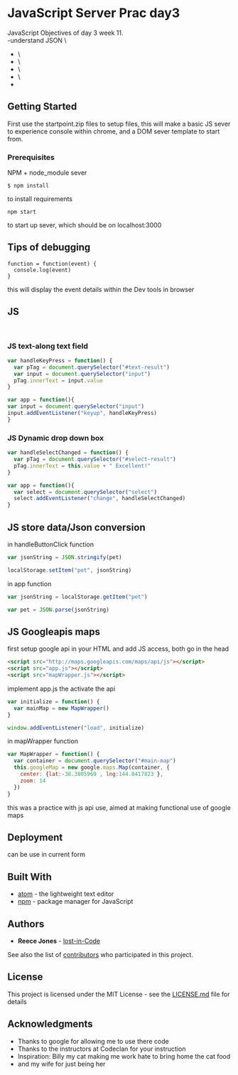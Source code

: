 # JavaScript Server Prac day3

JavaScript Objectives of day 3 week 11. \
-understand JSON \
- \
- \
- \
- \
-


## Getting Started

First use the startpoint.zip files to setup files, this will make a basic JS sever to experience console within chrome, and a  DOM sever template to start from.

### Prerequisites

NPM + node_module sever

```
$ npm install
```
to install requirements

```
npm start
```
to start up sever, which should be on localhost:3000

## Tips of debugging
```
function = function(event) {
  console.log(event)
}
```
this will display the event details within the Dev tools in browser

## JS 

```js



```

### JS text-along text field

```js
var handleKeyPress = function() {
  var pTag = document.querySelector("#text-result")
  var input = document.querySelector("input")
  pTag.innerText = input.value
}

var app = function(){
var input = document.querySelector("input")
input.addEventListener("keyup", handleKeyPress)
}
```


### JS Dynamic drop down box

```js
var handleSelectChanged = function() {
  var pTag = document.querySelector("#select-result")
  pTag.innerText = this.value + " Excellent!"
}

var app = function(){
  var select = document.querySelector("select")
  select.addEventListener("change", handleSelectChanged)
}
```

## JS store data/Json conversion

in handleButtonClick function
```js
var jsonString = JSON.stringify(pet)

localStorage.setItem("pet", jsonString)
```
in app function
```js
var jsonString = localStorage.getItem("pet")

var pet = JSON.parse(jsonString)
```

## JS Googleapis maps

first setup google api in your HTML and add JS access, both go in the head
```html
<script src="http://maps.googleapis.com/maps/api/js"></script>
<script src="app.js"></script>
<script src="mapWrapper.js"></script>
```

implement app.js the activate the api
```js
var initialize = function() {
  var mainMap = new MapWrapper()
}

window.addEventListener("load", initialize)
```
in mapWrapper function
```js
var MapWrapper = function() {
  var container = document.querySelector("#main-map")
  this.googleMap = new google.maps.Map(container, {
    center: {lat:-38.3805969 , lng:144.8417823 },
    zoom: 14
  })
}
```
this was a practice with js api use, aimed at making functional use of google maps

## Deployment

can be use in current form

## Built With

* [atom](https://atom.io/) - the lightweight text editor
* [npm](https://www.npmjs.com/) - package manager for JavaScript

## Authors

* **Reece Jones**  - [lost-in-Code](https://github.com/lost-in-Code-au)

See also the list of [contributors](https://github.com/lost-in-Code-au/JS_sever_prac/graphs/contributors) who participated in this project.

## License

This project is licensed under the MIT License - see the [LICENSE.md](LICENSE.md) file for details

## Acknowledgments

* Thanks to google for allowing me to use there code
* Thanks to the instructors at Codeclan for your instruction
* Inspiration: Billy my cat making me work hate to bring home the cat food
* and my wife for just being her
